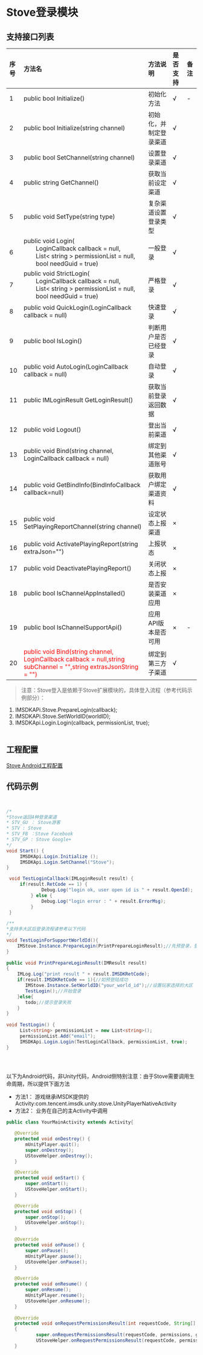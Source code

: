 # Stove登录模块

## 支持接口列表

| 序号 | 方法名 | 方法说明 | 是否支持 | 备注 |
| :-- | :-- | :-- | :-- | :-- |
| 1 | public bool Initialize() | 初始化方法 | √ | - |
| 2 | public bool Initialize(string channel) | 初始化，并制定登录渠道 |√ | |
| 3 | public bool SetChannel(string channel) | 设置登录渠道| √ | |
| 4 | public string GetChannel() | 获取当前设定渠道 | √ | |
| 5 | public void SetType(string type) | 复杂渠道设置登录类型 | √ | |
| 6 | public void Login( <br>&emsp;&emsp;LoginCallback callback = null,<br> &emsp;&emsp;List< string > permissionList = null,<br>&emsp;&emsp;bool needGuid = true) | 一般登录 | √ | |
| 7 | public void StrictLogin( <br>&emsp;&emsp;LoginCallback callback = null,<br> &emsp;&emsp;List< string > permissionList = null,<br>&emsp;&emsp;bool needGuid = true) | 严格登录 | √ | |
| 8 | public void QuickLogin(LoginCallback callback = null) | 快速登录 | √ | |
| 9 | public bool IsLogin() | 判断用户是否已经登录 | √ | |
| 10 | public void AutoLogin(LoginCallback callback = null) | 自动登录 | √ | |
| 11 | public IMLoginResult GetLoginResult() | 获取当前登录返回数据 | √ | |
| 12 | public void Logout() | 登出当前渠道 | √ | |
| 13 | public void Bind(string channel, LoginCallback callback = null) | 绑定到其他渠道账号 | √ | |
| 14 | public void GetBindInfo(BindInfoCallback callback=null) | 获取用户绑定渠道资料 | √ | |
| 15 | public void SetPlayingReportChannel(string channel) | 设定状态上报渠道 | × | |
| 16 | public void ActivatePlayingReport(string extraJson="") | 上报状态 | × | |
| 17 | public void DeactivatePlayingReport() | 关闭状态上报 | × | |
| 18 | public bool IsChannelAppInstalled() | 是否安装渠道应用 | × | |
| 19 | public bool IsChannelSupportApi() | 应用API版本是否可用 | × | - |
| 20 | <font color=red>public void Bind(string channel, LoginCallback callback = null,string subChannel = "",string extrasJsonString = "") </font>| 绑定到第三方子渠道 | √ | |

> 注意：Stove登入是依赖于Stove扩展模块的，具体登入流程（参考代码示例部分）：
   1. IMSDKAPi.Stove.PrepareLogin(callback);
   2. IMSDKAPi.Stove.SetWorldID(worldID);
   3. IMSDKApi.Login.Login(callback, permissionList, true);   
  
  
## 工程配置

 [Stove Android工程配置](../../../Channel/Stove/android.md)

## 代码示例
```cs


/*
*Stove返回4种登录渠道
* STV_GU ： Stove游客
* STV : Stove
* STV_FB ：Stove Facebook
* STV_GP : Stove Google+
*/
void Start() {
     IMSDKApi.Login.Initialize ();
     IMSDKApi.Login.SetChannel("Stove");
}

 void TestLoginCallback(IMLoginResult result) {
     if(result.RetCode == 1) {
             Debug.Log("login ok, user open id is " + result.OpenId);
         } else {
             Debug.Log("login error : " + result.ErrorMsg);
         }
 }

/**
*支持多大区后登录流程请参考以下代码
*/
void TestLoginForSupportWorldId(){
 	IMStove.Instance.PrepareLogin(PrintPrepareLoginResult);//先预登录，登录Stove社交账号
}
 
public void PrintPrepareLoginResult(IMResult result)
{
    IMLog.Log("print result " + result.IMSDKRetCode);
	if(result.IMSDKRetCode == 1){//如预登陆成功
	   IMStove.Instance.SetWorldID("your_world_id");//设置玩家选择的大区
       TestLogin();//开始登录
	}else{
	   todo;//提示登录失败
	}
}
    
void TestLogin() {
     List<string> permissionList = new List<string>();
     permissionList.Add("email");
     IMSDKApi.Login.Login(TestLoginCallback, permissionList, true);
}
 

    

 ```

 以下为Android代码，非Unity代码，Android侧特别注意：由于Stove需要调用生命周期，所以提供下面方法
 - 方法1：
 游戏继承iMSDK提供的Activity:com.tencent.imsdk.unity.stove.UnityPlayerNativeActivity
 - 方法2：
 业务在自己的主Activity中调用


 ```java
 public class YourMainActivity extends Activity{

 	@Override
	protected void onDestroy() {
		mUnityPlayer.quit();
		super.onDestroy();
		UStoveHelper.onDestroy();
	}

	@Override
	protected void onStart() {
		super.onStart();
		UStoveHelper.onStart();
	}

	@Override
	protected void onStop() {
		super.onStop();
		UStoveHelper.onStop();
	}

	@Override
	protected void onPause() {
		super.onPause();
		mUnityPlayer.pause();
		UStoveHelper.onPause();
	}

	@Override
	protected void onResume() {
		super.onResume();
		mUnityPlayer.resume();
		UStoveHelper.onResume();
	}
	
	@Override
	protected void onRequestPermissionsResult(int requestCode, String[] permissions, int[] grantResults)
	{
	    	super.onRequestPermissionsResult(requestCode, permissions, grantResults);
	    	UStoveHelper.onRequestPermissionsResult(requestCode, permissions, grantResults);
	}
```

